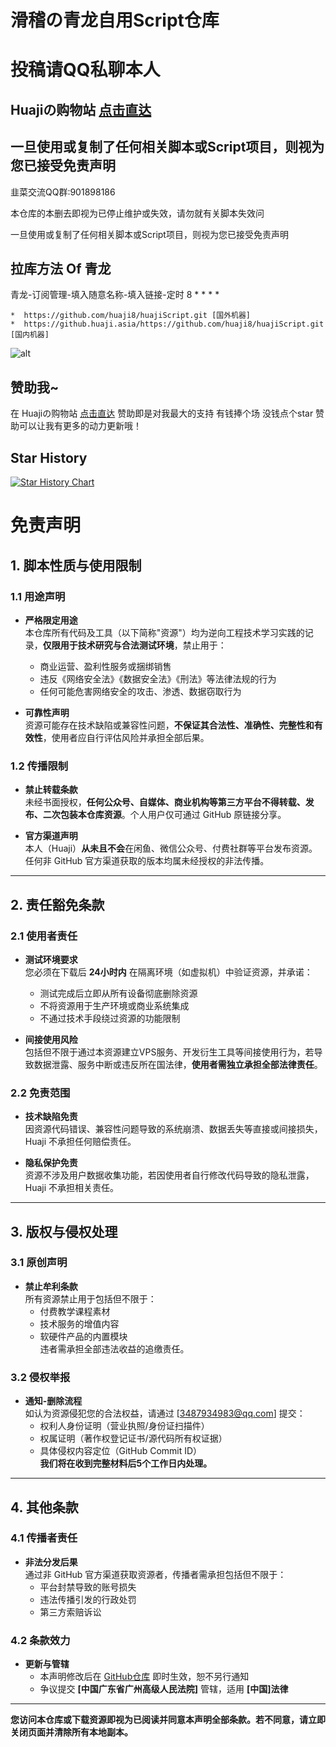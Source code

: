 
# 滑稽の青龙自用Script仓库 
# 投稿请QQ私聊本人
## Huajiの购物站 [点击直达](https://shop.huaji.asia)
## 一旦使用或复制了任何相关脚本或Script项目，则视为您已接受免责声明

  韭菜交流QQ群:901898186

  本仓库的本删去即视为已停止维护或失效，请勿就有关脚本失效问

  一旦使用或复制了任何相关脚本或Script项目，则视为您已接受免责声明

## 拉库方法 Of 青龙
青龙-订阅管理-填入随意名称-填入链接-定时 8 * * * *

    *  https://github.com/huaji8/huajiScript.git [国外机器]
    *  https://github.huaji.asia/https://github.com/huaji8/huajiScript.git [国内机器]

![alt](/img/qinglong.png)

## 赞助我~
  在 Huajiの购物站 [点击直达](https://shop.huaji.asia) 赞助即是对我最大的支持
  有钱捧个场 没钱点个star
  赞助可以让我有更多的动力更新哦！

## Star History

[![Star History Chart](https://api.star-history.com/svg?repos=huaji8/huajiScript&type=Date)](https://star-history.com/#huaji8/huajiScript&Date)


# 免责声明

## 1. 脚本性质与使用限制
### 1.1 用途声明
- **严格限定用途**  
  本仓库所有代码及工具（以下简称"资源"）均为逆向工程技术学习实践的记录，**仅限用于技术研究与合法测试环境**，禁止用于：
  - 商业运营、盈利性服务或捆绑销售
  - 违反《网络安全法》《数据安全法》《刑法》等法律法规的行为
  - 任何可能危害网络安全的攻击、渗透、数据窃取行为

- **可靠性声明**  
  资源可能存在技术缺陷或兼容性问题，**不保证其合法性、准确性、完整性和有效性**，使用者应自行评估风险并承担全部后果。

### 1.2 传播限制
- **禁止转载条款**  
  未经书面授权，**任何公众号、自媒体、商业机构等第三方平台不得转载、发布、二次包装本仓库资源**。个人用户仅可通过 GitHub 原链接分享。
  
- **官方渠道声明**  
  本人（Huaji）**从未且不会**在闲鱼、微信公众号、付费社群等平台发布资源。任何非 GitHub 官方渠道获取的版本均属未经授权的非法传播。

---

## 2. 责任豁免条款
### 2.1 使用者责任
- **测试环境要求**  
  您必须在下载后 **24小时内** 在隔离环境（如虚拟机）中验证资源，并承诺：
  - 测试完成后立即从所有设备彻底删除资源
  - 不将资源用于生产环境或商业系统集成
  - 不通过技术手段绕过资源的功能限制

- **间接使用风险**  
  包括但不限于通过本资源建立VPS服务、开发衍生工具等间接使用行为，若导致数据泄露、服务中断或违反所在国法律，**使用者需独立承担全部法律责任**。

### 2.2 免责范围
- **技术缺陷免责**  
  因资源代码错误、兼容性问题导致的系统崩溃、数据丢失等直接或间接损失，Huaji 不承担任何赔偿责任。
  
- **隐私保护免责**  
  资源不涉及用户数据收集功能，若因使用者自行修改代码导致的隐私泄露，Huaji 不承担相关责任。

---

## 3. 版权与侵权处理
### 3.1 原创声明
- **禁止牟利条款**  
  所有资源禁止用于包括但不限于：
  - 付费教学课程素材
  - 技术服务的增值内容
  - 软硬件产品的内置模块  
  违者需承担全部违法收益的追缴责任。

### 3.2 侵权举报
- **通知-删除流程**  
  如认为资源侵犯您的合法权益，请通过 [3487934983@qq.com] 提交：
  - 权利人身份证明（营业执照/身份证扫描件）
  - 权属证明（著作权登记证书/源代码所有权证据）
  - 具体侵权内容定位（GitHub Commit ID）  
  **我们将在收到完整材料后5个工作日内处理。**

---

## 4. 其他条款
### 4.1 传播者责任
- **非法分发后果**  
  通过非 GitHub 官方渠道获取资源者，传播者需承担包括但不限于：
  - 平台封禁导致的账号损失
  - 违法传播引发的行政处罚
  - 第三方索赔诉讼

### 4.2 条款效力
- **更新与管辖**  
  - 本声明修改后在 [GitHub仓库]((https://github.com/huaji8/huajiScript)) 即时生效，恕不另行通知  
  - 争议提交 **[中国广东省广州高级人民法院]** 管辖，适用 **[中国]法律**

---

**您访问本仓库或下载资源即视为已阅读并同意本声明全部条款。若不同意，请立即关闭页面并清除所有本地副本。**


